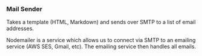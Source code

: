 ### Mail Sender

Takes a template (HTML, Markdown) and sends over SMTP to a list of email addresses.

Nodemailer is a service which allows us to connect via SMTP to an emailing service (AWS SES, Gmail, etc). The emailing service then handles all emails.
